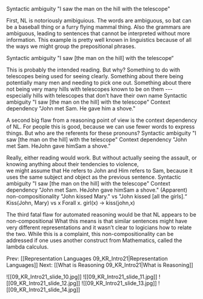 ﻿
Syntactic ambiguity
"I saw the man on the hill with the telescope"

First, NL is notoriously amibiguious.
The words are ambiguous, so bat can be a baseball thing or a furry flying mammal thing.
Also the grammars are ambiguous, leading to sentences that cannot be interpreted without more information.
This example is pretty well known in linguistics because of all the ways we might group the prepositional phrases.

Syntactic ambiguity
"I saw [the man on the hill] with the telescope“

This is probably the intended reading. But why?
Something to do with telescopes being used for seeing clearly.
Something about there being potentially many men and needing to pick one out.
Something about there not being very many hills with telescopes known to be on them 
   --- especially hills with telescopes that don’t have their own name
Syntactic ambiguity
"I saw [the man on the hill] with the telescope"
Context dependency
"John met Sam.  He gave him a shove."

A second big flaw from a reasoning point of view is the context dependency of NL.
For people this is good, because we can use fewer words to express things. 
But who are the referents for these pronouns?
Syntactic ambiguity
"I saw [the man on the hill] with the telescope"
Context dependency
"John met Sam.  HeJohn gave himSam a shove."

Really, either reading would work. 
But without actually seeing the assault, or knowing anything about their tendencies to violence,  
we might assume that He refers to John and Him refers to Sam, 
because it uses the same subject and object as the previous sentence.
Syntactic ambiguity
"I saw [the man on the hill] with the telescope"
Context dependency
"John met Sam.  HeJohn gave himSam a shove."
(Apparent) non-compositionality
"John kissed Mary." vs "John kissed [all the girls].“
Kiss(John, Mary) vs  x Forall x. girl(x) →  kiss(john,x)

The third fatal flaw for automated reasoning would be that NL appears to be non-compositional
What this means is that similar sentences might have very different representations and it wasn’t clear to logicians how to relate the two.
While this is a complaint, this non-compositionality can be addressed if one uses another construct from 
Mathematics, called the lambda calculus.

Prev: [[Representation Languages 09_KR_Intro21|Representation Languages]]
Next: [[What is Reasoning 09_KR_Intro21|What is Reasoning]]

![[09_KR_Intro21_slide_10.jpg]]
![[09_KR_Intro21_slide_11.jpg]]
![[09_KR_Intro21_slide_12.jpg]]
![[09_KR_Intro21_slide_13.jpg]]
![[09_KR_Intro21_slide_14.jpg]]

